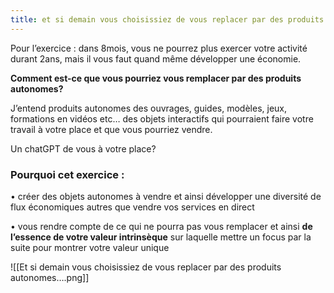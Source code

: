 ```yaml
---
title: et si demain vous choisissiez de vous replacer par des produits autonomes?
---
```

Pour l’exercice : dans 8mois, vous ne pourrez plus exercer votre activité durant 2ans, mais il vous faut quand même développer une économie. 

**Comment est-ce que vous pourriez vous remplacer par des produits autonomes?** 

J’entend produits autonomes des ouvrages, guides, modèles, jeux, formations en vidéos etc… des objets interactifs qui pourraient faire votre travail à votre place et que vous pourriez vendre.

Un chatGPT de vous à votre place? 

### Pourquoi cet exercice : 

• créer des objets autonomes à vendre et ainsi développer une diversité de flux économiques autres que vendre vos services en direct 

• vous rendre compte de ce qui ne pourra pas vous remplacer et ainsi **de l’essence de votre valeur intrinsèque** sur laquelle mettre un focus par la suite pour montrer votre valeur unique 


![[Et si demain vous choisissiez de vous replacer par des produits autonomes….png]]